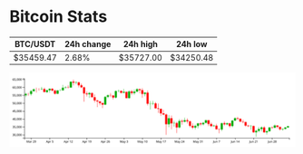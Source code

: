 # Bitcoin Stats

BTC/USDT|24h change|24h high|24h low|
|---|---|---|---|
|$35459.47|2.68%|$35727.00|$34250.48|

<img src="./chart.svg">
